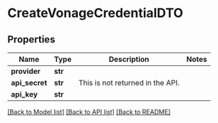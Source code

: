 # CreateVonageCredentialDTO

## Properties
Name | Type | Description | Notes
------------ | ------------- | ------------- | -------------
**provider** | **str** |  | 
**api_secret** | **str** | This is not returned in the API. | 
**api_key** | **str** |  | 

[[Back to Model list]](../README.md#documentation-for-models) [[Back to API list]](../README.md#documentation-for-api-endpoints) [[Back to README]](../README.md)

